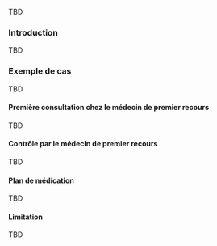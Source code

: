 TBD

### Introduction
TBD

### Exemple de cas
TBD

####  Première consultation chez le médecin de premier recours
TBD

#### Contrôle par le médecin de premier recours
TBD

#### Plan de médication
TBD

#### Limitation
TBD